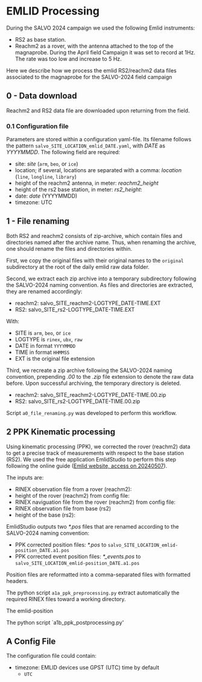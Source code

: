 # EMLID Processing

During the SALVO 2024 campaign we used the following Emlid instruments:
- RS2 as base station.
- Reachm2 as a rover, with the antenna attached to the top of the magnaprobe. During the April field Campaign it was set to record at 1Hz. The rate was too low and increase to 5 Hz.

Here we describe how we process the emlid RS2/reachm2 data files associated to the magnaprobe for the SALVO-2024 field campaign

## 0 - Data download
Reachm2 and RS2 data file are downloaded upon returning from the field.

### 0.1 Configuration file
Parameters are stored within a configuration yaml-file. Its filename  follows the pattern `salvo_SITE_LOCATION_emlid_DATE.yaml`, with *DATE* as *YYYYMMDD*. The following field are required:
- site: *site* (`arm`, `beo`, or `ice`)
- location; if several, locations are separated with a comma: *location* (`line`, `longline`, `library`)
- height of the reachm2 antenna, in meter: *reachm2_height*
- height of the rs2 base station, in meter: *rs2_height*:
- date: *date* (YYYYMMDD)
- timezone: UTC

## 1 - File renaming
Both RS2 and reachm2 consists of zip-archive, which contain files and directories named after the archive name. Thus, when renaming the archive, one should rename the files and directories within.

First, we copy the original files with their original names to the `original` subdirectory at the root of the daily emlid raw data folder.

Second, we extract each zip archive into a temporary subdirectory following the SALVO-2024 naming convention. As files and directories are extracted, they are renamed accordingly:
- reachm2: salvo_SITE_reachm2-LOGTYPE_DATE-TIME.EXT
- RS2: salvo_SITE_rs2-LOGTYPE_DATE-TIME.EXT

With:
- SITE is `arm`, `beo`, or `ice`
- LOGTYPE is `rinex`, `ubx`, `raw`
- DATE in format `YYYYMMDD`
- TIME in format `HHMMSS`
- EXT is the original file extension

Third, we recreate a zip archive following the SALVO-2024 naming convention, prepending *.00* to the *.zip* file extension to denote the raw data before. Upon successful archiving, the temporary directory is deleted.
- reachm2: salvo_SITE_reachm2-LOGTYPE_DATE-TIME.00.zip
- RS2: salvo_SITE_rs2-LOGTYPE_DATE-TIME.00.zip

Script `a0_file_renaming.py` was developed to perform this workflow.

## 2 PPK Kinematic processing
Using kinematic processing (PPK), we corrected the rover (reachm2) data to get a precise track of measurements with respect to the base station (RS2). We used the free application EmlidStudio to perform this step following the online guide ([Emlid website, access on 20240507](https://blog.emlid.com/emlid-studio-ppk-in-a-few-steps/`)).

The inputs are:
- RINEX observation file from a rover (reachm2):
- height of the rover (reachm2) from config file:
- RINEX naviguation file from the rover (reachm2) from config file:
- RINEX observation file from base (rs2)
- height of the base (rs2):

EmlidStudio outputs two  *\*.pos*  files that are renamed according to the SALVO-2024 naming convention:
- PPK corrected position files: *\*.pos* to `salvo_SITE_LOCATION_emlid-position_DATE.a1.pos`
- PPK corrected event position files: *\*_events.pos* to `salvo_SITE_LOCATION_emlid-position_DATE.a1.pos`

Position files are reformatted into a comma-separated files with formatted headers.



The python script `a1a_ppk_preprocessing.py` extract automatically the required RINEX files toward a working directory.



The emlid-position


The python script `a1b_ppk_postprocessing.py'

[//]: # (The python script `a1b_ppk_postprocessing.py` relocate the *\*.pos* files to the emlid working root folder, and renamed them according to SALVO nomenclature:)

[//]: # (- position:)

[//]: # (- event:)


## A Config File
The configuration file could contain:
- timezone: EMLID devices use GPST (UTC) time by default
  - `UTC`
